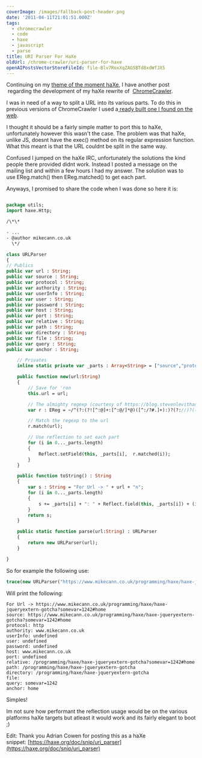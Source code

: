 ```yaml
---
coverImage: /images/fallback-post-header.png
date: '2011-04-11T21:01:51.000Z'
tags:
  - chromecrawler
  - code
  - haxe
  - javascript
  - parse
title: URI Parser For HaXe
oldUrl: /chrome-crawler/uri-parser-for-haxe
openAIPostsVectorStoreFileId: file-Blv7RoxXqZAGSBTd8xdWfJX5
---
```


Continuing on my [theme of the moment haXe](/posts/haxe-jqueryextern-gotcha/), I have another post  regarding the development of my haXe rewrite of  [ChromeCrawler](/posts/chrome-crawler-v0-4-background-crawling-more/).

<!-- more -->

I was in need of a way to split a URL into its various parts. To do this in previous versions of ChromeCrawler I used a[ ready built one I found on the web](https://blog.stevenlevithan.com/archives/parseuri).

I thought it should be a fairly simple matter to port this to haXe, unfortunately however this wasn't the case. The problem was that haXe, unlike JS, doesnt have the exec() method on its regular expression function. What this meant is that the URL couldnt be split in the same way.

Confused I jumped on the haXe IRC, unfortunately the solutions the kind people there provided didnt work. Instead I posted a message on the mailing list and within a few hours I had my answer. The solution was to use EReg.match() then EReg.matched() to get each part.

Anyways, I promised to share the code when I was done so here it is:

```haxe

package utils;
import haxe.Http;

/\*\*

- ...
- @author mikecann.co.uk
  \*/

class URLParser
{
// Publics
public var url : String;
public var source : String;
public var protocol : String;
public var authority : String;
public var userInfo : String;
public var user : String;
public var password : String;
public var host : String;
public var port : String;
public var relative : String;
public var path : String;
public var directory : String;
public var file : String;
public var query : String;
public var anchor : String;

    // Privates
    inline static private var _parts : Array<String> = ["source","protocol","authority","userInfo","user","password","host","port","relative","path","directory","file","query","anchor"];

    public function new(url:String)
    {
    	// Save for 'ron
    	this.url = url;

    	// The almighty regexp (courtesy of https://blog.stevenlevithan.com/archives/parseuri)
    	var r : EReg = ~/^(?:(?![^:@]+:[^:@/]*@)([^:/?#.]+):)?(?://)?((?:(([^:@]*)(?::([^:@]*))?)?@)?([^:/?#]*)(?::(d*))?)(((/(?:[^?#](?![^?#/]*.[^?#/.]+(?:[?#]|$)))*/?)?([^?#/]*))(?:?([^#]*))?(?:#(.*))?)/;

    	// Match the regexp to the url
    	r.match(url);

    	// Use reflection to set each part
    	for (i in 0..._parts.length)
    	{
    		Reflect.setField(this, _parts[i],  r.matched(i));
    	}
    }

    public function toString() : String
    {
    	var s : String = "For Url -> " + url + "n";
    	for (i in 0..._parts.length)
    	{
    		s += _parts[i] + ": " + Reflect.field(this, _parts[i]) + (i==_parts.length-1?"":"n");
    	}
    	return s;
    }

    public static function parse(url:String) : URLParser
    {
    	return new URLParser(url);
    }

}

```

So for example the following use:

```haxe
trace(new URLParser("https://www.mikecann.co.uk/programming/haxe/haxe-jqueryextern-gotcha?somevar=1242#home"));
```

Will print the following:

```
For Url -> https://www.mikecann.co.uk/programming/haxe/haxe-jqueryextern-gotcha?somevar=1242#home
source: https://www.mikecann.co.uk/programming/haxe/haxe-jqueryextern-gotcha?somevar=1242#home
protocol: http
authority: www.mikecann.co.uk
userInfo: undefined
user: undefined
password: undefined
host: www.mikecann.co.uk
port: undefined
relative: /programming/haxe/haxe-jqueryextern-gotcha?somevar=1242#home
path: /programming/haxe/haxe-jqueryextern-gotcha
directory: /programming/haxe/haxe-jqueryextern-gotcha
file:
query: somevar=1242
anchor: home
```

Simples!

Im not sure how performant the reflection usage would be on the various platforms haXe targets but atleast it would work and its fairly elegant to boot ;)

Edit: Thank you Adrian Cowen for posting this as a haXe snippet: [https://haxe.org/doc/snip/uri_parser](https://haxe.org/doc/snip/uri_parser)
